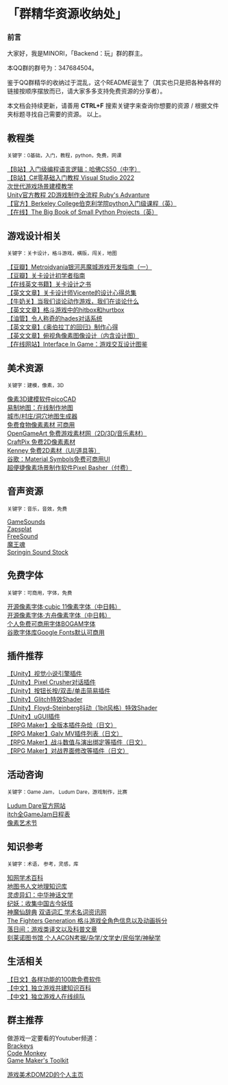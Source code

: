 # 「群精华资源收纳处」

### 前言

大家好，我是MINORI，「Backend：玩」群的群主。
  
本QQ群的群号为：347684504。
  
鉴于QQ群精华的收纳过于混乱，这个README诞生了（其实也只是把各种各样的链接按顺序摆放而已，请大家多多支持免费资源的分享者）。  
  
本文档会持续更新，请善用 **CTRL+F** 搜索关键字来查询你想要的资源 / 根据文件夹标题寻找自己需要的资源。
以上。  

## 教程类
<sub>关键字：0基础，入门，教程，python，免费，网课 </sub>  
  
[【B站】入门级编程语言逻辑：哈佛CS50（中字）](https://www.bilibili.com/video/BV1Rb411378V?spm_id_from=333.337.search-card.all.click&vd_source=c9a0433a81dc461ef29c7d080bbc03eb)  
[【B站】C#零基础入门教程 Visual Studio 2022](https://www.bilibili.com/video/BV1NA4y1R7vL?p=1&vd_source=c9a0433a81dc461ef29c7d080bbc03eb)  
[次世代游戏场景建模教学](https://www.aboutcg.org/courseDetails/1357/introduce)  
[Unity官方教程 2D游戏制作全流程 Ruby's Advanture](https://learn.unity.com/project/ruby-s-adventure-2d-chu-xue-zhe)  
[【官方】Berkeley College伯克利学院python入门级课程（英）](https://inst.eecs.berkeley.edu/~cs61a/fa20/)  
[【在线】The Big Book of Small Python Projects（英）](https://inventwithpython.com/bigbookpython/)  

## 游戏设计相关  
<sub>关键字：关卡设计，格斗游戏，横版，闯关，地图</sub> 
  
[【豆瓣】Metroidvania银河恶魔城游戏开发指南（一）](https://www.douban.com/group/topic/258108665/?_i=509193694987b49)  
[【豆瓣】关卡设计初学者指南](https://www.douban.com/group/topic/258342217/?_i=509193124987b49)  
[【在线英文书籍】关卡设计之书](https://book.leveldesignbook.com/)  
[【英文文章】关卡设计师Vicente的设计心得总集](https://trello.com/b/AM3ZOmAd/level-design-compendium)  
[【牛奶关】当我们谈论动作游戏，我们在谈论什么](https://cowlevel.net/article/2007375)  
[【英文文章】格斗游戏中的hitbox和hurtbox](https://strangewire.blogspot.com/2018/05/hitboxes-and-hurtboxes-in-unity.html?m=1)  
[【油管】令人称奇的hades对话系统](https://www.youtube.com/watch?v=bwdYL0KFA_U&t=645s)  
[【英文文章】《奥伯拉丁的回归》制作心得](https://forums.tigsource.com/index.php?action=profile%3Bu%3D3073%3Bsa%3DshowPosts)  
[【英文文章】俯视角像素图像设计（内含设计图）](https://www.slynyrd.com/blog/2021/11/30/pixelblog-35-top-down-interiors)  
[【在线网站】Interface In Game：游戏交互设计图鉴](https://interfaceingame.com/games)  

## 美术资源
<sub>关键字：建模，像素，3D</sub> 
  
[像素3D建模软件picoCAD](https://johanpeitz.itch.io/picocad?continueFlag=152f96fdb93b73f9819d72d835aada9b)  
[易制地图：在线制作地图](https://www.makeamap.cn/)  
[城市/村庄/洞穴地图生成器](https://watabou.itch.io/)  
[免费食物像素素材 可商用](https://ghostpixxells.itch.io/?continueFlag=1c5bad9124fc452fbc1cacc16257da32)  
[OpenGameArt 免费游戏素材网（2D/3D/音乐素材）](https://opengameart.org/)  
[CraftPix 免费2D像素素材](https://craftpix.net/freebies/)  
[Kenney 免费2D素材（UI/道具等）](https://www.kenney.nl/assets)  
[谷歌：Material Symbols免费可商用UI](https://fonts.google.com/icons)  
[超便捷像素场景制作软件Pixel Basher（付费）](https://pixelbasher.dev/)  

## 音声资源
<sub>关键字：音乐，音效，免费</sub> 
  
[GameSounds](https://gamesounds.xyz/?dir=99Sounds)  
[Zapsplat](https://www.zapsplat.com/)  
[FreeSound](https://freesound.org/)  
[魔王魂](https://maou.audio/)  
[Springin Sound Stock](https://www.springin.org/sound-stock/)  

## 免费字体
<sub>关键字：可商用，字体，免费</sub> 

[开源像素字体·cubic 11像素字体（中日韩）](https://github.com/ACh-K/Cubic-11)  
[开源像素字体·方舟像素字体（中日韩）](https://takwolf.itch.io/ark-pixel-font)  
[个人免费可商用字体BOGAM字体](https://www.behance.net/gallery/115313329/BOGAM-FREE-BOLD-SANS-SERIF-FONT)  
[谷歌字体库Google Fonts默认可商用](https://fonts.google.com/?preview.text=Seduction%20%20SEDUCTION&preview.text_type=custom)  

## 插件推荐
[【Unity】视觉小说引擎插件](https://assetstore.unity.com/packages/tools/game-toolkits/visual-novel-engine-2d-cutscene-engine-54342)  
[【Unity】Pixel Crusher对话插件](https://assetstore.unity.com/packages/tools/ai/dialogue-system-for-unity-11672)  
[【Unity】按钮长按/双击/单击简易插件](https://github.com/herbou/Unity_ButtonEvents)  
[【Unity】Glitch特效Shader](https://assetstore.unity.com/packages/vfx/shaders/fullscreen-camera-effects/camera-glitch-effect-shader-105220)  
[【Unity】Floyd–Steinberg抖动（1bit风格）特效Shader](https://github.com/kgjenkins/dither-dream)  
[【Unity】uGUI插件](https://github.com/jesenzhang/unity-ui-extensions)  
[【RPG Maker】全版本插件杂烩（日文）](https://docs.google.com/spreadsheets/u/1/d/1BnTyJr3Z1WoW4FMKtvKaICl4SQ5ehL5RxTDSV81oVQc/htmlview#)  
[【RPG Maker】Galv MV插件列表（日文）](https://fungamemake.com/mv-plugins-trans-japanese/galv-japanese)  
[【RPG Maker】战斗数值与演出绑定等插件（日文）](https://nine-yusha.com/plugin-sbpicture/)  
[【RPG Maker】对战界面修改等插件（日文）](https://newrpg.seesaa.net/)

## 活动咨询
<sub>关键字：Game Jam， Ludum Dare，游戏制作，比赛</sub>  
   
[Ludum Dare官方网站](https://ldjam.com/)  
[itch全GameJam日程表](https://itch.io/jams)  
[像素艺术节](https://pixelartpark.com/)  


## 知识参考
<sub>关键字：术语， 参考，灵感，库</sub>  
  
[知网学术百科](https://shuyu.cnki.net/#/)  
[地图书人文地理知识库](https://www.ageeye.cn/)  
[灵虚异幻：中华神话文学](https://www.lingxyh.com/)  
[纪妖：收集中国古今妖怪](https://www.cbaigui.com/)  
[神魔仙辞典](https://shimma.info/)
[双语词汇 学术名词资讯网](https://terms.naer.edu.tw/download/)  
[The Fighters Generation 格斗游戏全角色信息以及动画拆分](https://www.fightersgeneration.com/characters.html)  
[落日间：游戏类译文以及科普文章](http://xpaidia.com/)  
[刻莱诺图书馆
个人ACGN考据/杂学/文学史/民俗学/神秘学](https://witchstaynight.wixsite.com/kelaino?continueFlag=7ad4ab607ceb75934d3d85d336143692)  
  
## 生活相关  
[【日文】各样功能的100款免费软件](https://freesoft-100.com/)  
[【中文】独立游戏共建知识百科](https://docs.qq.com/sheet/DWWtxbVFWZ25OZWJU?tab=BB08J2)  
[【中文】独立游戏人在线组队](https://docs.qq.com/sheet/DQkhzZEtuWmdzYlhT?tab=BB08J2)  

## 群主推荐
做游戏一定要看的Youtuber频道：  
[Brackeys](https://www.youtube.com/c/Brackeys)  
[Code Monkey](https://www.youtube.com/c/CodeMonkeyUnity)  
[Game Maker's Toolkit](https://www.youtube.com/c/MarkBrownGMT)  
  
[游戏美术DOM2D的个人主页](http://dom2d.com/)  

